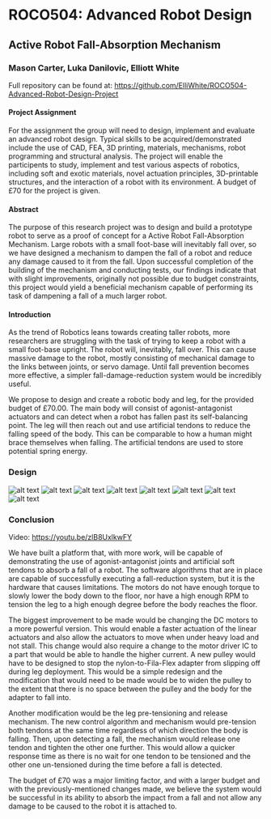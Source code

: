 

# ROCO504: Advanced Robot Design
## Active Robot Fall-Absorption Mechanism
### Mason Carter, Luka Danilovic, Elliott White


Full repository can be found at: https://github.com/ElliWhite/ROCO504-Advanced-Robot-Design-Project


#### Project Assignment
For the assignment the group will need to design, implement and evaluate an advanced robot
design. Typical skills to be acquired/demonstrated include the use of CAD, FEA, 3D printing,
materials, mechanisms, robot programming and structural analysis. The project will enable the participents to
study, implement and test various aspects of robotics, including soft and exotic materials, novel
actuation principles, 3D-printable structures, and the interaction of a robot with its environment. 
A budget of £70 for the project is given.

#### Abstract
The purpose of this research project was to design and build a prototype robot to serve as a proof of concept for a Active Robot Fall-Absorption Mechanism. Large robots with a small foot-base will inevitably fall over, so we have designed a mechanism to dampen the fall of a robot and reduce any damage caused to it from the fall. Upon successful completion of the building of the mechanism and conducting tests, our findings indicate that with slight improvements, originally not possible due to budget constraints, this project would yield a beneficial mechanism capable of performing its task of dampening a fall of a much larger robot.

#### Introduction
As the trend of Robotics leans towards creating taller robots, more researchers are struggling with the task of trying to keep a robot with a small foot-base upright. The robot will, inevitably, fall over. This can cause massive damage to the robot, mostly consisting of mechanical damage to the links between joints, or servo damage. Until fall prevention becomes more effective, a simpler fall-damage-reduction system would be incredibly useful. 

We propose to design and create a robotic body and leg, for the provided budget of £70.00. The main body will consist of agonist-antagonist actuators and can detect when a robot has fallen past its self-balancing point. The leg will then reach out and use artificial tendons to reduce the falling speed of the body. This can be comparable to how a human might brace themselves when falling. The artificial tendons are used to store potential spring energy. 


### Design
![alt text](https://github.com/ElliWhite/ROCO504/blob/master/Renders/Main.png)
![alt text](https://github.com/ElliWhite/ROCO504/blob/master/Renders/Side.png)
![alt text](https://github.com/ElliWhite/ROCO504/blob/master/Renders/Main_with_leg.png)
![alt text](https://github.com/ElliWhite/ROCO504/blob/master/Photos/MAIN_BODY.jpg)
![alt text](https://github.com/ElliWhite/ROCO504/blob/master/Photos/IMG_20190102_153236.jpg)
![alt text](https://github.com/ElliWhite/ROCO504/blob/master/Photos/IMG_20190105_160925.jpg)
![alt text](https://github.com/ElliWhite/ROCO504/blob/master/Photos/IMG_20190105_160858.jpg)
![alt text](https://github.com/ElliWhite/ROCO504/blob/master/Photos/IMG_20190105_160833.jpg)

### Conclusion
Video: https://youtu.be/zlB8UxlkwFY

We have built a platform that, with more work, will be capable of demonstrating the use of agonist-antagonist joints and artificial soft tendons to absorb a fall of a robot. The software algorithms that are in place are capable of successfully executing a fall-reduction system, but it is the hardware that causes limitations. The motors do not have enough torque to slowly lower the body down to the floor, nor have a high enough RPM to tension the leg to a high enough degree before the body reaches the floor. 

The biggest improvement to be made would be changing the DC motors to a more powerful version. This would enable a faster actuation of the linear actuators and also allow the actuators to move when under heavy load and not stall. This change would also require a change to the motor driver IC to a part that would be able to handle the higher current.
A new pulley would have to be designed to stop the nylon-to-Fila-Flex adapter from slipping off during leg deployment. This would be a simple redesign and the modification that would need to be made would be to widen the pulley to the extent that there is no space between the pulley and the body for the adapter to fall into.

Another modification would be the leg pre-tensioning and release mechanism. The new control algorithm and mechanism would pre-tension both tendons at the same time regardless of which direction the body is falling. Then, upon detecting a fall, the mechanism would release one tendon and tighten the other one further. This would allow a quicker response time as there is no wait for one tendon to be tensioned and the other one un-tensioned during the time before a fall is detected.

The budget of £70 was a major limiting factor, and with a larger budget and with the previously-mentioned changes made, we believe the system would be successful in its ability to absorb the impact from a fall and not allow any damage to be caused to the robot it is attached to.
